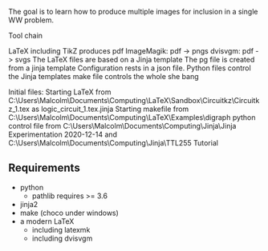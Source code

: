 The goal is to learn how to produce multiple images for inclusion in a single WW problem.

Tool chain

LaTeX including TikZ produces pdf
ImageMagik: pdf -> pngs
dvisvgm: pdf -> svgs
The LaTeX files are based on a Jinja template
The pg file is created from a jinja template
Configuration rests in a json file.
Python files control the Jinja templates
make file controls the whole she bang

Initial files:
Starting LaTeX from C:\Users\Malcolm\Documents\Computing\LaTeX\Sandbox\Circuitkz\Circuitkz_1.tex as logic_circuit_1.tex.jinja
Starting makefile from C:\Users\Malcolm\Documents\Computing\LaTeX\Examples\digraph
python control file from C:\Users\Malcolm\Documents\Computing\Jinja\Jinja Experimentation 2020-12-14 and C:\Users\Malcolm\Documents\Computing\Jinja\TTL255 Tutorial

## Requirements

* python
    * pathlib requires >= 3.6
* jinja2
* make (choco under windows)
* a modern LaTeX
    * including latexmk
    * including dvisvgm
